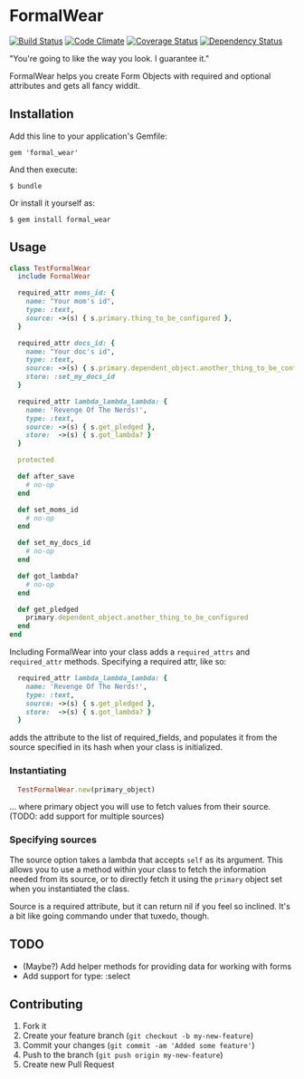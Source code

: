# FormalWear

[![Build Status](https://travis-ci.org/wideopenspaces/formal_wear.png)](https://travis-ci.org/wideopenspaces/formal_wear.png) [![Code Climate](https://codeclimate.com/github/wideopenspaces/formal_wear.png)](https://codeclimate.com/github/wideopenspaces/formal_wear) [![Coverage Status](https://coveralls.io/repos/wideopenspaces/formal_wear/badge.png)](https://coveralls.io/r/wideopenspaces/formal_wear) [![Dependency Status](https://gemnasium.com/wideopenspaces/formal_wear.png)](https://gemnasium.com/wideopenspaces/formal_wear)

"You're going to like the way you look. I guarantee it."

FormalWear helps you create Form Objects with required and optional attributes and gets all fancy widdit.

## Installation

Add this line to your application's Gemfile:

    gem 'formal_wear'

And then execute:

    $ bundle

Or install it yourself as:

    $ gem install formal_wear

## Usage

```ruby
class TestFormalWear
  include FormalWear

  required_attr moms_id: {
    name: "Your mom's id",
    type: :text,
    source: ->(s) { s.primary.thing_to_be_configured },
  }

  required_attr docs_id: {
    name: "Your doc's id",
    type: :text,
    source: ->(s) { s.primary.dependent_object.another_thing_to_be_configured },
    store: :set_my_docs_id
  }

  required_attr lambda_lambda_lambda: {
    name: 'Revenge Of The Nerds!',
    type: :text,
    source: ->(s) { s.get_pledged },
    store:  ->(s) { s.got_lambda? }
  }

  protected

  def after_save
    # no-op
  end

  def set_moms_id
    # no-op
  end

  def set_my_docs_id
    # no-op
  end

  def got_lambda?
    # no-op
  end

  def get_pledged
    primary.dependent_object.another_thing_to_be_configured
  end
end
```

Including FormalWear into your class adds a `required_attrs` and `required_attr` methods.
Specifying a required attr, like so:

```ruby
  required_attr lambda_lambda_lambda: {
    name: 'Revenge Of The Nerds!',
    type: :text,
    source: ->(s) { s.get_pledged },
    store:  ->(s) { s.got_lambda? }
  }
```

adds the attribute to the list of required_fields, and populates it from the source specified
in its hash when your class is initialized.

### Instantiating

```ruby
  TestFormalWear.new(primary_object)
```

... where primary object you will use to fetch values from their source. (TODO: add support for multiple sources)

### Specifying sources

The source option takes a lambda that accepts `self` as its argument. This allows you to use a
method within your class to fetch the information needed from its source, or to directly fetch it
using the `primary` object set when you instantiated the class.

Source is a required attribute, but it can return nil if you feel so inclined. It's a bit like going commando
under that tuxedo, though.

## TODO

* (Maybe?) Add helper methods for providing data for working with forms
* Add support for type: :select

## Contributing

1. Fork it
2. Create your feature branch (`git checkout -b my-new-feature`)
3. Commit your changes (`git commit -am 'Added some feature'`)
4. Push to the branch (`git push origin my-new-feature`)
5. Create new Pull Request
